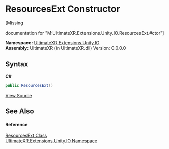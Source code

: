 # ResourcesExt Constructor 
 

\[Missing <summary> documentation for "M:UltimateXR.Extensions.Unity.IO.ResourcesExt.#ctor"\]

**Namespace:**&nbsp;<a href="N_UltimateXR_Extensions_Unity_IO">UltimateXR.Extensions.Unity.IO</a><br />**Assembly:**&nbsp;UltimateXR (in UltimateXR.dll) Version: 0.0.0.0

## Syntax

**C#**<br />
``` C#
public ResourcesExt()
```

<a href="UltimateXR/Scripts/Extensions/Unity/IO/ResourcesExt.cs" rel="noopener noreferrer" title="View the source code">View Source</a><br />

## See Also


#### Reference
<a href="T_UltimateXR_Extensions_Unity_IO_ResourcesExt">ResourcesExt Class</a><br /><a href="N_UltimateXR_Extensions_Unity_IO">UltimateXR.Extensions.Unity.IO Namespace</a><br />